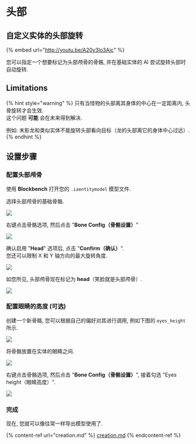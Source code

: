 # 头部

## 自定义实体的头部旋转

{% embed url="http://youtu.be/A20y3lo3Aic" %}

您可以指定一个想要标记为头部颅骨的骨骼, 并在基础实体的 AI 尝试旋转头部时自动旋转.

## Limitations

{% hint style="warning" %}
只有当怪物的头部离其身体的中心在一定距离内, 头骨旋转才会生效.\
这个问题 **可能** 会在未来得到解决.

例如: 末影龙和类似实体不能旋转头部看向目标（龙的头部离它的身体中心过远）.
{% endhint %}

## 设置步骤

### 配置头部颅骨

使用 **Blockbench** 打开您的 `.iaentitymodel` 模型文件.

选择头部颅骨的基础骨骼.

![](<../../../../.gitbook/assets/image (93) (1).png>)

右键点击骨骼选项, 然后点击 "**Bone Config（骨骼设置）**"

![](<../../../../.gitbook/assets/image (63) (1).png>)

确认启用 "**Head**" 选项后, 点击 "**Confirm（确认）**".\
您还可以限制 X 和 Y 轴方向的最大旋转角度.

![](<../../../../.gitbook/assets/image (84).png>)

如您所见, 头部颅骨现在标记为 **head**（笑脸就是头部颅骨）.

![](<../../../../.gitbook/assets/image (51) (1).png>)

### 配置眼睛的高度 (可选)

创建一个新骨骼, 您可以根据自己的偏好对其进行调用, 例如下图的 `eyes_height` 所示.

![](<../../../../.gitbook/assets/image (59) (1) (1).png>)

将骨骼放置在实体的眼睛之间.

![](<../../../../.gitbook/assets/image (45) (1).png>)

右键点击骨骼选项, 然后点击 "**Bone Config（骨骼设置）**", 接着勾选 "Eyes height（眼睛高度）".

![](<../../../../.gitbook/assets/image (88) (1).png>)

### 完成

现在, 您就可以像往常一样导出模型使用了.

{% content-ref url="creation.md" %}
[creation.md](creation.md)
{% endcontent-ref %}

